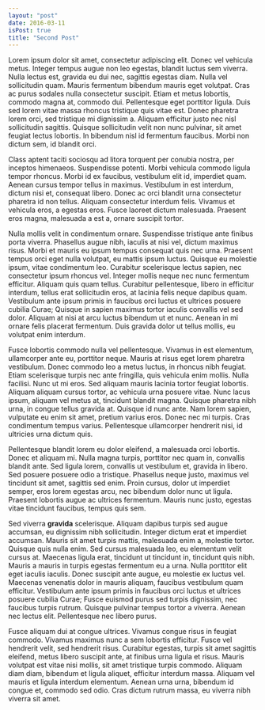 ```yaml
---
layout: "post"
date: 2016-03-11
isPost: true
title: "Second Post"
---
```


Lorem ipsum dolor sit amet, consectetur adipiscing elit. Donec vel vehicula metus. Integer tempus augue non leo egestas, blandit luctus sem viverra. Nulla lectus est, gravida eu dui nec, sagittis egestas diam. Nulla vel sollicitudin quam. Mauris fermentum bibendum mauris eget volutpat. Cras ac purus sodales nulla consectetur suscipit. Etiam et metus lobortis, commodo magna at, commodo dui. Pellentesque eget porttitor ligula. Duis sed lorem vitae massa rhoncus tristique quis vitae est. Donec pharetra lorem orci, sed tristique mi dignissim a. Aliquam efficitur justo nec nisl sollicitudin sagittis. Quisque sollicitudin velit non nunc pulvinar, sit amet feugiat lectus lobortis. In bibendum nisl id fermentum faucibus. Morbi non dictum sem, id blandit orci.

Class aptent taciti sociosqu ad litora torquent per conubia nostra, per inceptos himenaeos. Suspendisse potenti. Morbi vehicula commodo ligula tempor rhoncus. Morbi id ex faucibus, vestibulum elit id, imperdiet quam. Aenean cursus tempor tellus in maximus. Vestibulum in est interdum, dictum nisi et, consequat libero. Donec ac orci blandit urna consectetur pharetra id non tellus. Aliquam consectetur interdum felis. Vivamus et vehicula eros, a egestas eros. Fusce laoreet dictum malesuada. Praesent eros magna, malesuada a est a, ornare suscipit tortor.

Nulla mollis velit in condimentum ornare. Suspendisse tristique ante finibus porta viverra. Phasellus augue nibh, iaculis at nisi vel, dictum maximus risus. Morbi et mauris eu ipsum tempus consequat quis nec urna. Praesent tempus orci eget nulla volutpat, eu mattis ipsum luctus. Quisque eu molestie ipsum, vitae condimentum leo. Curabitur scelerisque lectus sapien, nec consectetur ipsum rhoncus vel. Integer mollis neque nec nunc fermentum efficitur. Aliquam quis quam tellus. Curabitur pellentesque, libero in efficitur interdum, tellus erat sollicitudin eros, at lacinia felis neque dapibus quam. Vestibulum ante ipsum primis in faucibus orci luctus et ultrices posuere cubilia Curae; Quisque in sapien maximus tortor iaculis convallis vel sed dolor. Aliquam at nisi at arcu luctus bibendum ut et nunc. Aenean in mi ornare felis placerat fermentum. Duis gravida dolor ut tellus mollis, eu volutpat enim interdum.

Fusce lobortis commodo nulla vel pellentesque. Vivamus in est elementum, ullamcorper ante eu, porttitor neque. Mauris at risus eget lorem pharetra vestibulum. Donec commodo leo a metus luctus, in rhoncus nibh feugiat. Etiam scelerisque turpis nec ante fringilla, quis vehicula enim mollis. Nulla facilisi. Nunc ut mi eros. Sed aliquam mauris lacinia tortor feugiat lobortis. Aliquam aliquam cursus tortor, ac vehicula urna posuere vitae. Nunc lacus ipsum, aliquam vel metus at, tincidunt blandit magna. Quisque pharetra nibh urna, in congue tellus gravida at. Quisque id nunc ante. Nam lorem sapien, vulputate eu enim sit amet, pretium varius eros. Donec nec mi turpis. Cras condimentum tempus varius. Pellentesque ullamcorper hendrerit nisi, id ultricies urna dictum quis.

Pellentesque blandit lorem eu dolor eleifend, a malesuada orci lobortis. Donec et aliquam mi. Nulla magna turpis, porttitor nec quam in, convallis blandit ante. Sed ligula lorem, convallis ut vestibulum et, gravida in libero. Sed posuere posuere odio a tristique. Phasellus neque justo, maximus vel tincidunt sit amet, sagittis sed enim. Proin cursus, dolor ut imperdiet semper, eros lorem egestas arcu, nec bibendum dolor nunc ut ligula. Praesent lobortis augue ac ultrices fermentum. Mauris nunc justo, egestas vitae tincidunt faucibus, tempus quis sem.

Sed viverra **gravida** scelerisque. Aliquam dapibus turpis sed augue accumsan, eu dignissim nibh sollicitudin. Integer dictum erat et imperdiet accumsan. Mauris sit amet turpis mattis, malesuada enim a, molestie tortor. Quisque quis nulla enim. Sed cursus malesuada leo, eu elementum velit cursus at. Maecenas ligula erat, tincidunt ut tincidunt in, tincidunt quis nibh. Mauris a mauris in turpis egestas fermentum eu a urna. Nulla porttitor elit eget iaculis iaculis. Donec suscipit ante augue, eu molestie ex luctus vel. Maecenas venenatis dolor in mauris aliquam, faucibus vestibulum quam efficitur. Vestibulum ante ipsum primis in faucibus orci luctus et ultrices posuere cubilia Curae; Fusce euismod purus sed turpis dignissim, nec faucibus turpis rutrum. Quisque pulvinar tempus tortor a viverra. Aenean nec lectus elit. Pellentesque nec libero purus.

Fusce aliquam dui at congue ultrices. Vivamus congue risus in feugiat commodo. Vivamus maximus nunc a sem lobortis efficitur. Fusce vel hendrerit velit, sed hendrerit risus. Curabitur egestas, turpis sit amet sagittis eleifend, metus libero suscipit ante, at finibus urna ligula et risus. Mauris volutpat est vitae nisi mollis, sit amet tristique turpis commodo. Aliquam diam diam, bibendum et ligula aliquet, efficitur interdum massa. Aliquam vel mauris et ligula interdum elementum. Aenean urna urna, bibendum id congue et, commodo sed odio. Cras dictum rutrum massa, eu viverra nibh viverra sit amet. 